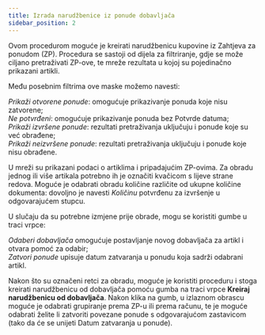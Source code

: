```yaml
---
title: Izrada narudžbenice iz ponude dobavljača
sidebar_position: 2
---
```


Ovom procedurom moguće je kreirati narudžbenicu kupovine iz Zahtjeva za ponudom (ZP). Procedura se sastoji od dijela za filtriranje, gdje se može ciljano pretraživati ZP-ove, te mreže rezultata u kojoj su pojedinačno prikazani artikli. 

Među posebnim filtrima ove maske možemo navesti: 

*Prikaži otvorene ponude*: omogućuje prikazivanje ponuda koje nisu zatvorene;  
*Ne potvrđeni*: omogućuje prikazivanje ponuda bez Potvrde datuma;   
*Prikaži izvršene ponude*: rezultati pretraživanja uključuju i ponude koje su već obrađene;   
*Prikaži neizvršene ponude*: rezultati pretraživanja uključuju i ponude koje nisu obrađene.  

U mreži su prikazani podaci o artiklima i pripadajućim ZP-ovima. Za obradu jednog ili više artikala potrebno ih je označiti kvačicom s lijeve strane redova. Moguće je odabrati obradu količine različite od ukupne količine dokumenta: dovoljno je navesti *Količinu* potvrđenu za izvršenje u odgovarajućem stupcu. 

U slučaju da su potrebne izmjene prije obrade, mogu se koristiti gumbe u traci vrpce: 

*Odaberi dobavljača* omogućuje postavljanje novog dobavljača za artikl i otvara pomoć za odabir;   
*Zatvori ponude* upisuje datum zatvaranja u ponudu koja sadrži odabrani artikl. 

Nakon što su označeni retci za obradu, moguće je koristiti proceduru i stoga kreirati narudžbenicu od dobavljača pomoću gumba na traci vrpce **Kreiraj narudžbenicu od dobavljača**. Nakon klika na gumb, u izlaznom obrascu moguće je odabrati grupiranje prema ZP-u ili prema računu, te je moguće odabrati želite li zatvoriti povezane ponude s odgovarajućom zastavicom (tako da će se unijeti Datum zatvaranja u ponude).
